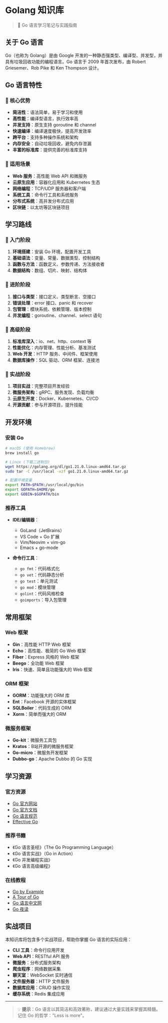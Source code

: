 # Golang 知识库

> 🐹 Go 语言学习笔记与实践指南

## 关于 Go 语言

Go（也称为 Golang）是由 Google 开发的一种静态强类型、编译型、并发型，并具有垃圾回收功能的编程语言。Go 语言于 2009 年首次发布，由 Robert Griesemer、Rob Pike 和 Ken Thompson 设计。

## Go 语言特性

### 🚀 核心优势

- **简洁性**：语法简单，易于学习和使用
- **高性能**：编译型语言，执行效率高
- **并发支持**：原生支持 goroutine 和 channel
- **快速编译**：编译速度极快，提高开发效率
- **跨平台**：支持多种操作系统和架构
- **内存安全**：自动垃圾回收，避免内存泄漏
- **丰富的标准库**：提供完善的标准库支持

### 🎯 适用场景

- **Web 服务**：高性能 Web API 和微服务
- **云原生应用**：容器化应用和 Kubernetes 生态
- **网络编程**：TCP/UDP 服务器和客户端
- **系统工具**：命令行工具和系统服务
- **分布式系统**：高并发分布式应用
- **区块链**：以太坊等区块链项目

## 学习路线

### 🌱 入门阶段

1. **环境搭建**：安装 Go 环境，配置开发工具
2. **基础语法**：变量、常量、数据类型、控制结构
3. **函数与方法**：函数定义、参数传递、方法接收者
4. **数据结构**：数组、切片、映射、结构体

### 🌿 进阶阶段

1. **接口与类型**：接口定义、类型断言、空接口
2. **错误处理**：error 接口、panic 和 recover
3. **包管理**：模块系统、依赖管理、版本控制
4. **并发编程**：goroutine、channel、select 语句

### 🌳 高级阶段

1. **标准库深入**：io、net、http、context 等
2. **性能优化**：内存管理、性能分析、基准测试
3. **Web 开发**：HTTP 服务、中间件、框架使用
4. **数据库操作**：SQL 驱动、ORM 框架、连接池

### 🚀 实战阶段

1. **项目实战**：完整项目开发经验
2. **微服务架构**：gRPC、服务发现、负载均衡
3. **云原生开发**：Docker、Kubernetes、CI/CD
4. **开源贡献**：参与开源项目，提升技能

## 开发环境

### 安装 Go

```bash
# macOS (使用 Homebrew)
brew install go

# Linux (下载二进制包)
wget https://golang.org/dl/go1.21.0.linux-amd64.tar.gz
sudo tar -C /usr/local -xzf go1.21.0.linux-amd64.tar.gz

# 配置环境变量
export PATH=$PATH:/usr/local/go/bin
export GOPATH=$HOME/go
export GOBIN=$GOPATH/bin
```

### 推荐工具

- **IDE/编辑器**：
  - GoLand（JetBrains）
  - VS Code + Go 扩展
  - Vim/Neovim + vim-go
  - Emacs + go-mode

- **命令行工具**：
  - `go fmt`：代码格式化
  - `go vet`：代码静态分析
  - `go test`：单元测试
  - `go mod`：模块管理
  - `golint`：代码风格检查
  - `goimports`：导入包管理

## 常用框架

### Web 框架

- **Gin**：高性能 HTTP Web 框架
- **Echo**：高性能、极简的 Go Web 框架
- **Fiber**：Express 风格的 Web 框架
- **Beego**：全功能 Web 框架
- **Iris**：快速、简单且功能强大的 Web 框架

### ORM 框架

- **GORM**：功能强大的 ORM 库
- **Ent**：Facebook 开源的实体框架
- **SQLBoiler**：代码生成的 ORM
- **Xorm**：简单而强大的 ORM

### 微服务框架

- **Go-kit**：微服务工具包
- **Kratos**：B站开源的微服务框架
- **Go-micro**：微服务开发框架
- **Dubbo-go**：Apache Dubbo 的 Go 实现

## 学习资源

### 官方资源

- [Go 官方网站](https://golang.org/)
- [Go 官方文档](https://golang.org/doc/)
- [Go 语言规范](https://golang.org/ref/spec)
- [Effective Go](https://golang.org/doc/effective_go.html)

### 推荐书籍

- 《Go 语言圣经》（The Go Programming Language）
- 《Go 语言实战》（Go in Action）
- 《Go 并发编程实战》
- 《Go 语言高级编程》

### 在线教程

- [Go by Example](https://gobyexample.com/)
- [A Tour of Go](https://tour.golang.org/)
- [Go 语言中文网](https://studygolang.com/)
- [Go 夜读](https://talkgo.org/)

## 实战项目

本知识库将包含多个实战项目，帮助你掌握 Go 语言的实际应用：

- **CLI 工具**：命令行应用开发
- **Web API**：RESTful API 服务
- **微服务**：分布式服务架构
- **爬虫程序**：网络数据采集
- **聊天室**：WebSocket 实时通信
- **文件服务器**：HTTP 文件服务
- **数据库应用**：CRUD 操作实现
- **缓存系统**：Redis 集成应用

---

> 💡 **提示**：Go 语言以其简洁和高效著称，建议通过大量实践来掌握其精髓。记住 Go 的哲学："Less is more"。
